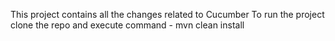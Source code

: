 This project contains all the changes related to Cucumber
To run the project clone the repo and execute command - mvn clean install